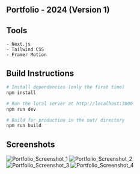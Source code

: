 ## Portfolio - 2024 (Version 1)

## Tools

    - Next.js
    - Tailwind CSS
    - Framer Motion

## Build Instructions
```bash
# Install dependencies (only the first time)
npm install

# Run the local server at http://localhost:3000
npm run dev

# Build for production in the out/ directory
npm run build
```

## Screenshots

![Portfolio_Screenshot_1](https://github.com/sdulal123/portfolio/assets/86375908/6f878d25-d698-4f6c-a3a6-d7f82b56ae14)
![Portfolio_Screenshot_2](https://github.com/sdulal123/portfolio/assets/86375908/f3f4f9cc-10d8-484b-ae41-bcbb767d3fdc)
![Portfolio_Screenshot_3](https://github.com/sdulal123/portfolio/assets/86375908/b23f3137-9b0e-4fa8-9e5d-c54df576bd79)
![Portfolio_Screenshot_4](https://github.com/sdulal123/portfolio/assets/86375908/4dc987b7-7757-478e-bd5f-e3f8fd2259f3)
